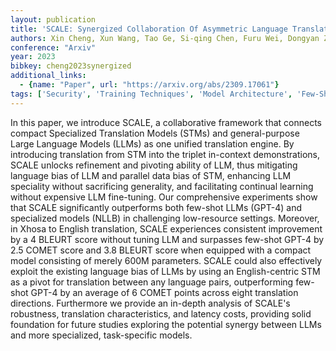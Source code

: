 ```yaml
---
layout: publication
title: 'SCALE: Synergized Collaboration Of Asymmetric Language Translation Engines'
authors: Xin Cheng, Xun Wang, Tao Ge, Si-qing Chen, Furu Wei, Dongyan Zhao, Rui Yan
conference: "Arxiv"
year: 2023
bibkey: cheng2023synergized
additional_links:
  - {name: "Paper", url: "https://arxiv.org/abs/2309.17061"}
tags: ['Security', 'Training Techniques', 'Model Architecture', 'Few-Shot', 'Tools', 'RAG', 'GPT', 'Ethics and Bias', 'Pretraining Methods', 'Fine-Tuning']
---
```

In this paper, we introduce SCALE, a collaborative framework that connects
compact Specialized Translation Models (STMs) and general-purpose Large
Language Models (LLMs) as one unified translation engine. By introducing
translation from STM into the triplet in-context demonstrations, SCALE unlocks
refinement and pivoting ability of LLM, thus mitigating language bias of LLM
and parallel data bias of STM, enhancing LLM speciality without sacrificing
generality, and facilitating continual learning without expensive LLM
fine-tuning. Our comprehensive experiments show that SCALE significantly
outperforms both few-shot LLMs (GPT-4) and specialized models (NLLB) in
challenging low-resource settings. Moreover, in Xhosa to English translation,
SCALE experiences consistent improvement by a 4 BLEURT score without tuning LLM
and surpasses few-shot GPT-4 by 2.5 COMET score and 3.8 BLEURT score when
equipped with a compact model consisting of merely 600M parameters. SCALE could
also effectively exploit the existing language bias of LLMs by using an
English-centric STM as a pivot for translation between any language pairs,
outperforming few-shot GPT-4 by an average of 6 COMET points across eight
translation directions. Furthermore we provide an in-depth analysis of SCALE's
robustness, translation characteristics, and latency costs, providing solid
foundation for future studies exploring the potential synergy between LLMs and
more specialized, task-specific models.

